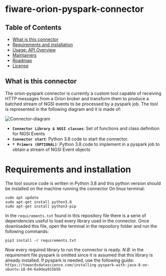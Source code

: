 # fiware-orion-pyspark-connector


## Table of Contents

-   [What is this connector](#what-is-this-connector)
-   [Requirements and installation](#requirements-and-installation)
-   [Usage: API Overview](#usage-api-overview)
-   [Maintainers](#maintainers)
-   [Roadmap](#roadmap)
-   [License](#license)


## What is this connector

The orion-pyspark connector is currently a custom tool capable of receiving HTTP messages from a Orion broker and transform them to produce a batched stream of NGSI events to be processed by a pyspark job.
The tool is represented in the following diagram and it is made of:


![Connector-diagram](https://user-images.githubusercontent.com/103200695/162405802-3bc222df-63aa-41d9-a347-3c270d8ab8a4.png)


-   **`Connector Library & NGSI classes`**: Set of functions and class definition for NGSI Events
-   **`Connector start`**: Python 3.8 code to start the connector.
-   **`* Primers (OPTIONAL)`**: Python 3.8 code to implement in a pyspark job to obtain a stream of NGSI Event objects



# Requirements and installation

The tool source code is written in Python 3.8 and this python version should be installed on the machine running the connector
On linux terminal:

```console
sudo apt update
sudo apt-get install python3.8
sudo apt-get install python3-pip
```

In the `requirements.txt` found in this repository file there is a serie of dependencies useful to load every library used in the connector.
Once downloaded this file, open the terminal in the repository folder and run the following commands:

```console
pip3 install -r requirements.txt
```

Now every required library to run the connector is ready.
*N.B:* in the requirement file pyspark is omitted since it is assumed that this library is already installed. If pyspark is needed, use the following guide: `https://towardsdatascience.com/installing-pyspark-with-java-8-on-ubuntu-18-04-6a9dea915b5b`


